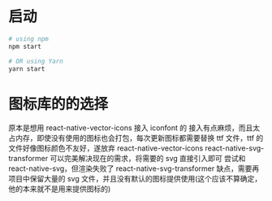 # 启动

```bash
# using npm
npm start

# OR using Yarn
yarn start
```

# 图标库的的选择

原本是想用 react-native-vector-icons 接入 iconfont 的
接入有点麻烦，而且太占内存，即使没有使用的图标也会打包，每次更新图标都需要替换 ttf 文件，ttf 的文件好像图标颜色不友好，遂放弃 react-native-vector-icons
react-native-svg-transformer 可以完美解决现在的需求，将需要的 svg 直接引入即可
尝试和 react-native-svg，但渲染失败了
react-native-svg-transformer 缺点，需要再项目中保留大量的 svg 文件，并且没有默认的图标提供使用(这个应该不算确定，他的本来就不是用来提供图标的)
